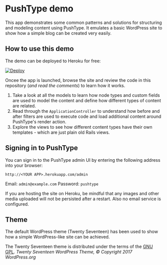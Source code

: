 # PushType demo

This app demonstrates some common patterns and solutions for structuring and modeling content using PushType. It emulates a basic WordPress site to show how a simple blog can be created very easily.

## How to use this demo

The demo can be deployed to Heroku for free:

[![Deploy](https://www.herokucdn.com/deploy/button.svg)](https://heroku.com/deploy?template=https://github.com/pushtype/push_type_demo)

Oncee the app is launched, browse the site and review the code in this repository (*and read the comments*) to learn how it works.

1. Take a look at all the models to learn how node types and custom fields are used to model the content and define how different types of content are related.
2. Read through the `ApplicationController` to understand how before and after filters are used to execute code and load additional content around PushType's render action.
3. Explore the views to see how different content types have their own templates - which are just plain old Rails views.

## Signing in to PushType

You can sign in to the PushType admin UI by entering the following address into your browser:

    http://<YOUR APP>.herokuapp.com/admin

Email: `admin@example.com`
Password: `pushtype`

If you are hosting the site on Heroku, be mindful that any images and other media uploaded will not be persisted after a restart. Also no email service is configured.

## Theme

The default WordPress theme (Twenty Seventeen) has been used to show how a simple WordPress-like site can be achieved.

The Twenty Seventeen theme is distributed under the terms of the [GNU GPL](https://opensource.org/licenses/GPL-2.0).
*Twenty Seventeen WordPress Theme, © Copyright 2017 WordPress.org*
